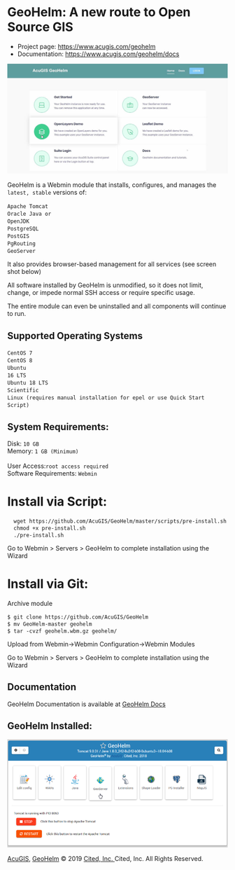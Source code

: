 # GeoHelm: A new route to Open Source GIS

* Project page: https://www.acugis.com/geohelm
* Documentation: https://www.acugis.com/geohelm/docs 

![GeoHelm Logo](geohelm-top-banner.jpg)

GeoHelm is a Webmin module that installs, configures, and manages the <code>latest, stable</code> versions of:

<code>Apache Tomcat</code><br />
<code>Oracle Java or OpenJDK</code><br />
<code>PostgreSQL</code><br />
<code>PostGIS</code><br />
<code>PgRouting</code><br />
<code>GeoServer</code><br />

It also provides browser-based management for all services (see screen shot below)

All software installed by GeoHelm is unmodified, so it does not limit, change, or impede normal SSH access or require specific usage.  <br />

The entire module can even be uninstalled and all components will continue to run.<br />



## Supported Operating Systems <br/>
		
<code>CentOS 7</code><br />
<code>CentOS 8</code><br />
<code>Ubuntu 16 LTS</code><br />
<code>Ubuntu 18 LTS</code><br />
<code>Scientific Linux (requires manual installation for epel or use Quick Start Script)</code><br />

## System Requirements: <br />
Disk: <code>10 GB</code><br />
Memory: <code>1 GB (Minimum) </code><br /> 
User Access:<code>root access required</code><br />
Software Requirements: <code>Webmin</code><br />

# Install via Script:

      wget https://github.com/AcuGIS/GeoHelm/master/scripts/pre-install.sh
      chmod +x pre-install.sh
      ./pre-install.sh

Go to Webmin > Servers > GeoHelm to complete installation using the Wizard

# Install via Git:

Archive module

	$ git clone https://github.com/AcuGIS/GeoHelm
	$ mv GeoHelm-master geohelm
	$ tar -cvzf geohelm.wbm.gz geohelm/

Upload from Webmin->Webmin Configuration->Webmin Modules

Go to Webmin > Servers > GeoHelm to complete installation using the Wizard


## Documentation
GeoHelm Documentation is available at [GeoHelm Docs](https://www.acugis.com/geohelm/docs/)
		
## GeoHelm Installed:


![GeoHelm Installed](geohelm-header.png)

[AcuGIS](https://www.acugis.com/), [GeoHelm](https://geohelm.org) &copy; 2019 [Cited, Inc. ](https://www.citedcorp.com)Cited, Inc. All Rights Reserved.
